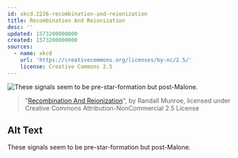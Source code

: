 ```yaml
---
id: xkcd.2226-recombination-and-reionization
title: Recombination And Reionization
desc: ''
updated: 1573200000000
created: 1573200000000
sources:
  - name: xkcd
    url: 'https://creativecommons.org/licenses/by-nc/2.5/'
    license: Creative Commons 2.5
---
```

![These signals seem to be pre-star-formation but post-Malone.](https://imgs.xkcd.com/comics/recombination_and_reionization.png)
> "[Recombination And Reionization](https://xkcd.com/2226/)", by Randall Munroe, licensed under Creative Commons Attribution-NonCommercial 2.5 License

## Alt Text
These signals seem to be pre-star-formation but post-Malone.
